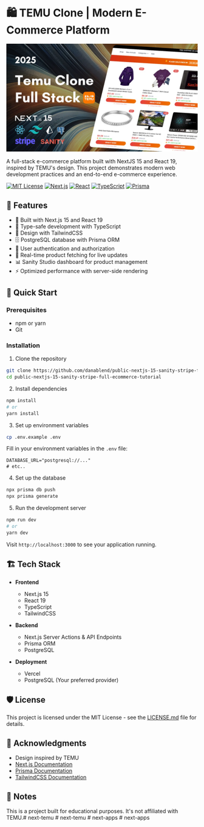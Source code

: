 # 🛍️ TEMU Clone | Modern E-Commerce Platform
[<img src="assets/thumbnail.jpg" target="_blank">](https://www.youtube.com/watch?v=-_-kvPiMybw)

A full-stack e-commerce platform built with NextJS 15 and React 19, inspired by TEMU's design. This project demonstrates modern web development practices and an end-to-end e-commerce experience.

[![MIT License](https://img.shields.io/badge/License-MIT-green.svg)](https://choosealicense.com/licenses/mit/)
[![Next.js](https://img.shields.io/badge/Next.js%2015-black?style=flat&logo=next.js&logoColor=white)](https://nextjs.org/)
[![React](https://img.shields.io/badge/React%2019-61DAFB?style=flat&logo=react&logoColor=black)](https://react.dev/)
[![TypeScript](https://img.shields.io/badge/TypeScript-007ACC?style=flat&logo=typescript&logoColor=white)](https://www.typescriptlang.org/)
[![Prisma](https://img.shields.io/badge/Prisma-2D3748?style=flat&logo=prisma&logoColor=white)](https://www.prisma.io/)

## 🌟 Features

- 🚀 Built with Next.js 15 and React 19
- 💎 Type-safe development with TypeScript
- 🎨 Design with TailwindCSS
- 🗄️ PostgreSQL database with Prisma ORM
- 🔐 User authentication and authorization
- 🛒 Real-time product fetching for live updates
- 📊 Sanity Studio dashboard for product management
- ⚡ Optimized performance with server-side rendering

## 🚀 Quick Start

### Prerequisites
- npm or yarn
- Git

### Installation

1. Clone the repository
```bash
git clone https://github.com/danablend/public-nextjs-15-sanity-stripe-full-ecommerce-tutorial.git
cd public-nextjs-15-sanity-stripe-full-ecommerce-tutorial
```

2. Install dependencies
```bash
npm install
# or
yarn install
```

3. Set up environment variables
```bash
cp .env.example .env
```
Fill in your environment variables in the `.env` file:
```env
DATABASE_URL="postgresql://..."
# etc..
```

4. Set up the database
```bash
npx prisma db push
npx prisma generate
```

5. Run the development server
```bash
npm run dev
# or
yarn dev
```

Visit `http://localhost:3000` to see your application running.

## 🏗️ Tech Stack

- **Frontend**
  - Next.js 15
  - React 19
  - TypeScript
  - TailwindCSS

- **Backend**
  - Next.js Server Actions & API Endpoints
  - Prisma ORM
  - PostgreSQL

- **Deployment**
  - Vercel
  - PostgreSQL (Your preferred provider)

## 🛡️ License
This project is licensed under the MIT License - see the [LICENSE.md](LICENSE.md) file for details.

## 🙏 Acknowledgments
- Design inspired by TEMU
- [Next.js Documentation](https://nextjs.org/docs)
- [Prisma Documentation](https://www.prisma.io/docs)
- [TailwindCSS Documentation](https://tailwindcss.com/docs)

## 📝 Notes
This is a project built for educational purposes. It's not affiliated with TEMU.#   n e x t - t e m u 
 
 #   n e x t - t e m u 
 
 #   n e x t - a p p s 
 
 #   n e x t - a p p s 
 
 